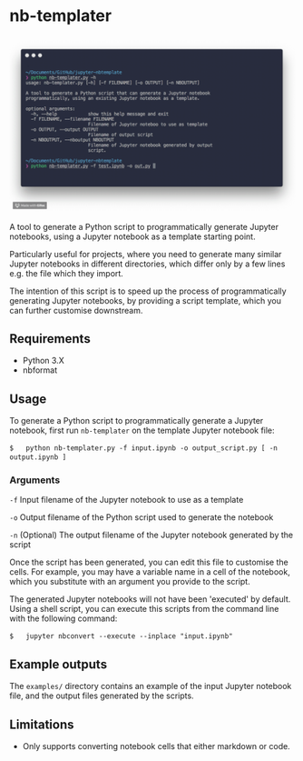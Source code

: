 # nb-templater
![Tool preview](preview.gif)

A tool to generate a Python script to programmatically generate Jupyter notebooks, using a Jupyter notebook as a template starting point.

Particularly useful for projects, where you need to generate many similar Jupyter notebooks in different directories, which differ only by a few lines e.g. the file which they import.

The intention of this script is to speed up the process of programmatically generating Jupyter notebooks, by providing a script template, which you can further customise downstream.

## Requirements
* Python 3.X 
* nbformat

## Usage
To generate a Python script to programmatically generate a Jupyter notebook, first run `nb-templater` on the template Jupyter notebook file:

```shell
$   python nb-templater.py -f input.ipynb -o output_script.py [ -n output.ipynb ]
```

### Arguments
`-f`      Input filename of the Jupyter notebook to use as a template

`-o`      Output filename of the Python script used to generate the notebook

`-n`      (Optional) The output filename of the Jupyter notebook generated by the script

Once the script has been generated, you can edit this file to customise the cells. For example, you may have a variable name in a cell of the notebook, which you substitute with an argument you provide to the script.

The generated Jupyter notebooks will not have been 'executed' by default. Using a shell script, you can execute this scripts from the command line with the following command:

```shell
$   jupyter nbconvert --execute --inplace "input.ipynb"
```

## Example outputs
The `examples/` directory contains an example of the input Jupyter notebook file, and the output files generated by the scripts.

## Limitations
* Only supports converting notebook cells that either markdown or code. 

